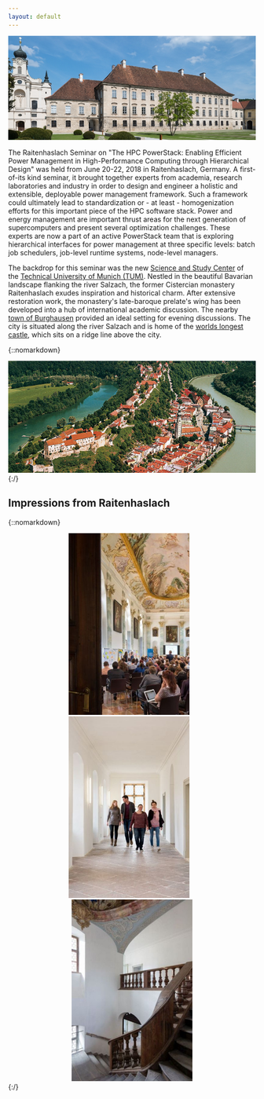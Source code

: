 ```yaml
---
layout: default
---
```


![](venue.jpg)

The Raitenhaslach Seminar on "The HPC PowerStack: Enabling Efficient Power Management in High-Performance Computing through Hierarchical Design" was held from June 20-22, 2018 in Raitenhaslach, Germany. A first-of-its kind seminar, it brought together experts from academia, research laboratories and industry in order to design and engineer a holistic and extensible, deployable power management framework. Such a framework could ultimately lead to standardization or - at least - homogenization efforts for this important piece of the HPC software stack. Power and energy management are important thrust areas for the next generation of supercomputers and present several optimization challenges. These experts are now a part of an active PowerStack team that is exploring hierarchical interfaces for power management at three specific levels: batch job schedulers, job-level runtime systems, node-level managers. 


The backdrop for this seminar was the new <a href="https://www.raitenhaslach.tum.de/en/home/">Science and Study Center</a> of the <a href="https://www.tum.de/nc/en/homepage/">Technical University of Munich (TUM)</a>. 
Nestled in the beautiful Bavarian landscape flanking the river Salzach, the former Cistercian monastery Raitenhaslach exudes inspiration and historical charm. After extensive restoration work, the monastery's late-baroque prelate's wing has been developed into a hub of international academic discussion. The nearby <a href="https://www.burghausen.de/">town of Burghausen</a> provided an ideal setting for evening discussions. The city is situated along the river Salzach and is home of the <a href="http://www.burg-burghausen.de/englisch/castle/bedeut.htm">worlds longest castle</a>, which sits on a ridge line above the city.

{::nomarkdown}
<center>
<img src="/burghausen.jpg">
</center>
{:/}

## [](#header-2)Impressions from Raitenhaslach

{::nomarkdown}
<center>
<IMG src="/impr1.jpg" height=370>
&nbsp;&nbsp;
<IMG src="/impr2.jpg" height=370>
&nbsp;&nbsp;
<IMG src="/impr3.jpg" height=370>
</center>
{:/}
